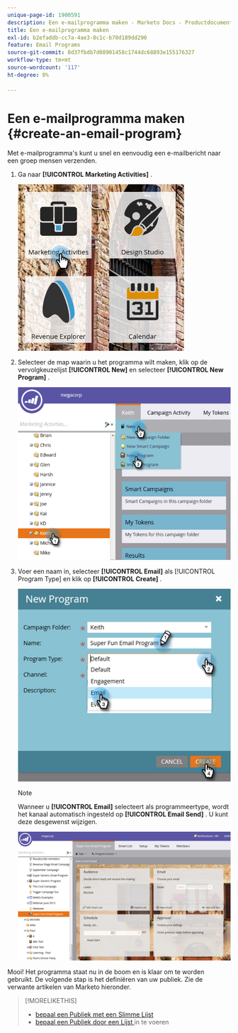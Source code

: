 ```yaml
---
unique-page-id: 1900591
description: Een e-mailprogramma maken - Marketo Docs - Productdocumentatie
title: Een e-mailprogramma maken
exl-id: b2efaddb-cc7a-4ae3-8c1c-b70d189dd290
feature: Email Programs
source-git-commit: 0d37fbdb7d08901458c1744dc68893e155176327
workflow-type: tm+mt
source-wordcount: '117'
ht-degree: 0%

---
```


# Een e-mailprogramma maken {#create-an-email-program}

Met e-mailprogramma&#39;s kunt u snel en eenvoudig een e-mailbericht naar een groep mensen verzenden.

1. Ga naar **[!UICONTROL Marketing Activities]** .

   ![](assets/one.png)

1. Selecteer de map waarin u het programma wilt maken, klik op de vervolgkeuzelijst **[!UICONTROL New]** en selecteer **[!UICONTROL New Program]** .

   ![](assets/two.png)

1. Voer een naam in, selecteer **[!UICONTROL Email]** als [!UICONTROL Program Type] en klik op **[!UICONTROL Create]** .

   ![](assets/three.png)

   >[!NOTE]
   >
   >Wanneer u **[!UICONTROL Email]** selecteert als programmeertype, wordt het kanaal automatisch ingesteld op **[!UICONTROL Email Send]** . U kunt deze desgewenst wijzigen.

   ![](assets/four.png)

Mooi! Het programma staat nu in de boom en is klaar om te worden gebruikt. De volgende stap is het definiëren van uw publiek. Zie de verwante artikelen van Marketo hieronder.

>[!MORELIKETHIS]
>
>* [ bepaal een Publiek met een Slimme Lijst ](/help/marketo/product-docs/email-marketing/email-programs/managing-people-in-email-programs/define-an-audience-with-a-smart-list.md)
>* [ bepaal een Publiek door een Lijst ](/help/marketo/product-docs/email-marketing/email-programs/managing-people-in-email-programs/define-an-audience-by-importing-a-list.md) in te voeren
